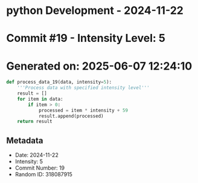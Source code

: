 ﻿# python Development - 2024-11-22
# Commit #19 - Intensity Level: 5
# Generated on: 2025-06-07 12:24:10
```python
def process_data_19(data, intensity=5):
    '''Process data with specified intensity level'''
    result = []
    for item in data:
        if item > 0:
            processed = item * intensity + 59
            result.append(processed)
    return result
```
## Metadata
- Date: 2024-11-22
- Intensity: 5
- Commit Number: 19
- Random ID: 318087915
